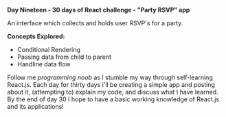 **Day Nineteen - 30 days of React challenge - "Party RSVP" app**

An interface which collects and holds user RSVP's for a party.

**Concepts Explored:**
- Conditional Rendering
- Passing data from child to parent
- Handline data flow

Follow me *programming noob* as I stumble my way through self-learning React.js. Each day for thirty days i'll be creating a simple app and posting about it, (attempting to) explain my code, and discuss what I have learned. By the end of day 30 I hope to have a basic working knowledge of React.js and its applications!
